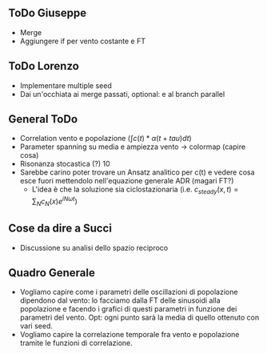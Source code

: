 ## ToDo Giuseppe

* Merge
* Aggiungere if per vento costante e FT


## ToDo Lorenzo

* Implementare multiple seed
* Dai un'occhiata ai merge passati, optional: e al branch parallel

## General ToDo

* Correlation vento e popolazione ($\int c(t)*\alpha(t+tau) dt$)
* Parameter spanning su media e ampiezza vento -> colormap (capire cosa)
* Risonanza stocastica (?) 10
* Sarebbe carino poter trovare un Ansatz analitico per c(t) e vedere cosa esce fuori mettendolo nell'equazione generale ADR (magari FT?)
  * L'idea è che la soluzione sia ciclostazionaria (i.e. $c_{steady}(x,t) = \sum_N c_N(x) e^{i N \omega t}$)

## Cose da dire a Succi 

* Discussione su analisi dello spazio reciproco

## Quadro Generale
* Vogliamo capire come i parametri delle oscillazioni di popolazione dipendono dal vento: lo facciamo dalla FT delle sinusoidi alla popolazione e facendo i grafici di questi parametri in funzione dei parametri del vento. Opt: ogni punto sarà la media di quello ottenuto con vari seed.
* Vogliamo capire la correlazione temporale fra vento e popolazione tramite le funzioni di correlazione.
